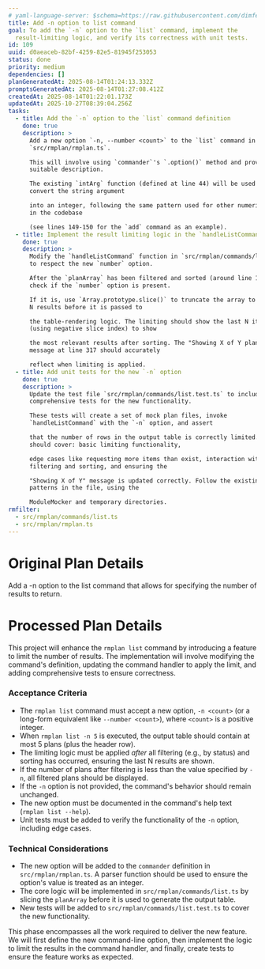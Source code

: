 ```yaml
---
# yaml-language-server: $schema=https://raw.githubusercontent.com/dimfeld/llmutils/main/schema/rmplan-plan-schema.json
title: Add -n option to list command
goal: To add the `-n` option to the `list` command, implement the
  result-limiting logic, and verify its correctness with unit tests.
id: 109
uuid: d0aeaceb-82bf-4259-82e5-81945f253053
status: done
priority: medium
dependencies: []
planGeneratedAt: 2025-08-14T01:24:13.332Z
promptsGeneratedAt: 2025-08-14T01:27:08.412Z
createdAt: 2025-08-14T01:22:01.173Z
updatedAt: 2025-10-27T08:39:04.256Z
tasks:
  - title: Add the `-n` option to the `list` command definition
    done: true
    description: >
      Add a new option `-n, --number <count>` to the `list` command in
      `src/rmplan/rmplan.ts`. 

      This will involve using `commander`'s `.option()` method and providing a
      suitable description. 

      The existing `intArg` function (defined at line 44) will be used to
      convert the string argument 

      into an integer, following the same pattern used for other numeric options
      in the codebase 

      (see lines 149-150 for the `add` command as an example).
  - title: Implement the result limiting logic in the `handleListCommand` function
    done: true
    description: >
      Modify the `handleListCommand` function in `src/rmplan/commands/list.ts`
      to respect the new `number` option.

      After the `planArray` has been filtered and sorted (around line 136),
      check if the `number` option is present.

      If it is, use `Array.prototype.slice()` to truncate the array to the last
      N results before it is passed to 

      the table-rendering logic. The limiting should show the last N items
      (using negative slice index) to show 

      the most relevant results after sorting. The "Showing X of Y plan(s)"
      message at line 317 should accurately 

      reflect when limiting is applied.
  - title: Add unit tests for the new `-n` option
    done: true
    description: >
      Update the test file `src/rmplan/commands/list.test.ts` to include
      comprehensive tests for the new functionality.

      These tests will create a set of mock plan files, invoke
      `handleListCommand` with the `-n` option, and assert 

      that the number of rows in the output table is correctly limited. Tests
      should cover: basic limiting functionality,

      edge cases like requesting more items than exist, interaction with
      filtering and sorting, and ensuring the 

      "Showing X of Y" message is updated correctly. Follow the existing test
      patterns in the file, using the 

      ModuleMocker and temporary directories.
rmfilter:
  - src/rmplan/commands/list.ts
  - src/rmplan/rmplan.ts
---
```


# Original Plan Details

Add a -n option to the list command that allows for specifying the number of
results to return.

# Processed Plan Details

This project will enhance the `rmplan list` command by introducing a feature to limit the number of results. The implementation will involve modifying the command's definition, updating the command handler to apply the limit, and adding comprehensive tests to ensure correctness.

### Acceptance Criteria
- The `rmplan list` command must accept a new option, `-n <count>` (or a long-form equivalent like `--number <count>`), where `<count>` is a positive integer.
- When `rmplan list -n 5` is executed, the output table should contain at most 5 plans (plus the header row).
- The limiting logic must be applied *after* all filtering (e.g., by status) and sorting has occurred, ensuring the last N results are shown.
- If the number of plans after filtering is less than the value specified by `-n`, all filtered plans should be displayed.
- If the `-n` option is not provided, the command's behavior should remain unchanged.
- The new option must be documented in the command's help text (`rmplan list --help`).
- Unit tests must be added to verify the functionality of the `-n` option, including edge cases.

### Technical Considerations
- The new option will be added to the `commander` definition in `src/rmplan/rmplan.ts`. A parser function should be used to ensure the option's value is treated as an integer.
- The core logic will be implemented in `src/rmplan/commands/list.ts` by slicing the `planArray` before it is used to generate the output table.
- New tests will be added to `src/rmplan/commands/list.test.ts` to cover the new functionality.

This phase encompasses all the work required to deliver the new feature. We will first define the new command-line option, then implement the logic to limit the results in the command handler, and finally, create tests to ensure the feature works as expected.
